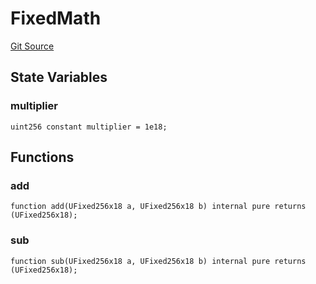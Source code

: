 # FixedMath
[Git Source](https://github.com/MrsP3lt/sollang/blob/4a57018ea9cca3f05c0817da19cb10faa9c40f10/src/Library.sol)


## State Variables
### multiplier

```solidity
uint256 constant multiplier = 1e18;
```


## Functions
### add


```solidity
function add(UFixed256x18 a, UFixed256x18 b) internal pure returns (UFixed256x18);
```

### sub


```solidity
function sub(UFixed256x18 a, UFixed256x18 b) internal pure returns (UFixed256x18);
```

